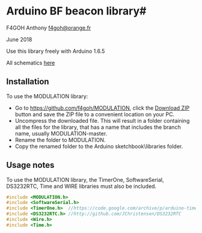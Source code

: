 # Arduino BF beacon library#
F4GOH Anthony f4goh@orange.fr <br>

June 2018

Use this library freely with Arduino 1.6.5

All schematics [here](https://hamprojects.wordpress.com/2018/06/07/standalone-ham-modulation-generator/)

## Installation ##
To use the MODULATION library:  
- Go to https://github.com/f4goh/MODULATION, click the [Download ZIP](https://github.com/f4goh/MODULATION/archive/master.zip) button and save the ZIP file to a convenient location on your PC.
- Uncompress the downloaded file.  This will result in a folder containing all the files for the library, that has a name that includes the branch name, usually MODULATION-master.
- Rename the folder to  MODULATION.
- Copy the renamed folder to the Arduino sketchbook\libraries folder.

## Usage notes ##


To use the MODULATION library, the TimerOne, SoftwareSerial, DS3232RTC, Time and WIRE libraries must also be included.


```c++
#include <MODULATION.h>
#include <SoftwareSerial.h>
#include <TimerOne.h>  //https://code.google.com/archive/p/arduino-timerone/downloads
#include <DS3232RTC.h> //http://github.com/JChristensen/DS3232RTC
#include <Wire.h>
#include <Time.h>
```
